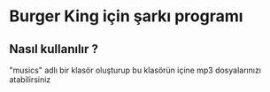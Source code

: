 # Burger King için şarkı programı

## Nasıl kullanılır ?
"musics" adlı bir klasör oluşturup bu klasörün içine mp3 dosyalarınızı atabilirsiniz
